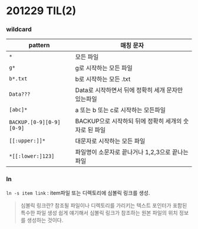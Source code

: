 ﻿# 201229 TIL(2)

### wildcard
|  pattern|매칭 문자  |
|--|--|
| `*` |  모든 파일 |
| `g*` | g로 시작하는 모든 파일 |
| `b*.txt` | b로 시작하는 모든 .txt |
| `Data???` | Data로 시작하면서 뒤에 정확히 세개 문자만 있는파일 |
| `[abc]*` | a 또는 b 또는 c로 시작하는 모든파일 |
| `BACKUP.[0-9][0-9][0-9]` | BACKUP으로 시작하되 뒤에 정확히 세개의 숫자로 된 파일 |
| `[[:upper:]]*` | 대문자로 시작하는 모든 파일 |
| `*[[:lower:]123]` | 파일명이 소문자로 끝나거나 1,2,3으로 끝나는 파일 |

### ln

`ln -s item link` : item파일 또는 디렉토리에 심볼릭 링크를 생성.
> 심볼릭 링크란? 참조될 파일이나 디렉토리를 가리키는 텍스트 포인터가 포함된 특수한 파일 생성
> 쉽게 얘기해서 심볼릭 링크가 참조하는 원본 파일의 위치 정보를 생성하는 것이다.

